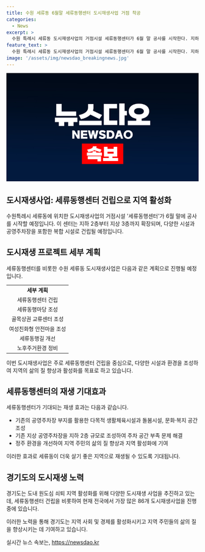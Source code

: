 ```yaml
---
title: 수원 세류동 6월말 세류동행센터 도시재생사업 거점 착공
categories:
  - News
excerpt: >
  수원 특례시 세류동 도시재생사업의 거점시설 세류동행센터가 6월 말 공사를 시작한다. 지하 2층~지상 3층, 연면적 4587.11㎡ 규모로 건립될 예정이며, 사업비는 약 170억원이다. 이 센터는 공영주차장 부지의 복합화를 통해 생활체육시설과 문화공간을 제공하고, 지상 공영주차장을 지하 2층 규모로 조성하여 주차 문제를 해결하고 지역 활성화에 기여할 것으로 기대된다.
feature_text: >
  수원 특례시 세류동 도시재생사업의 거점시설 세류동행센터가 6월 말 공사를 시작한다. 지하 2층~지상 3층, 연면적 4587.11㎡ 규모로 건립될 예정이며, 사업비는 약 170억원이다. 이 센터는 공영주차장 부지의 복합화를 통해 생활체육시설과 문화공간을 제공하고, 지상 공영주차장을 지하 2층 규모로 조성하여 주차 문제를 해결하고 지역 활성화에 기여할 것으로 기대된다.
image: '/assets/img/newsdao_breakingnews.jpg'
---
```


<p><img src="/assets/img/newsdao_breakingnews.jpg" alt="koreaapp 속보" /></p>

<h2 data-ke-size="size26">도시재생사업: 세류동행센터 건립으로 지역 활성화</h2>

<p data-ke-size="size16">수원특례시 세류동에 위치한 도시재생사업의 거점시설 '세류동행센터'가 6월 말에 공사를 시작할 예정입니다. 이 센터는 지하 2층부터 지상 3층까지 확장되며, 다양한 시설과 공영주차장을 포함한 복합 시설로 건립될 예정입니다.</p>

<h2 data-ke-size="size24">도시재생 프로젝트 세부 계획</h2>

<p data-ke-size="size16">세류동행센터를 비롯한 수원 세류동 도시재생사업은 다음과 같은 계획으로 진행될 예정입니다.</p>

<table>
  <tr>
    <td style="text-align: center; height: 17px;"><b>세부 계획</b></td>
  </tr>
  <tr>
    <td style="text-align: center; height: 17px;">세류동행센터 건립</td>
  </tr>
  <tr>
    <td style="text-align: center; height: 17px;">세류동행마당 조성</td>
  </tr>
  <tr>
    <td style="text-align: center; height: 17px;">골목상권 교류센터 조성</td>
  </tr>
  <tr>
    <td style="text-align: center; height: 17px;">여성친화형 안전마을 조성</td>
  </tr>
  <tr>
    <td style="text-align: center; height: 17px;">세류동행길 개선</td>
  </tr>
  <tr>
    <td style="text-align: center; height: 17px;">노후주거환경 정비</td>
  </tr>
</table>

<p data-ke-size="size16">이번 도시재생사업은 주로 세류동행센터 건립을 중심으로, 다양한 시설과 환경을 조성하여 지역의 삶의 질 향상과 활성화를 목표로 하고 있습니다.</p>

<h2 data-ke-size="size24">세류동행센터의 재생 기대효과</h2>

<p data-ke-size="size16">세류동행센터가 기대되는 재생 효과는 다음과 같습니다.</p>

<ul>
  <li>기존의 공영주차장 부지를 활용한 다목적 생활체육시설과 돌봄시설, 문화·복지 공간 조성</li>
  <li>기존 지상 공영주차장을 지하 2층 규모로 조성하여 주차 공간 부족 문제 해결</li>
  <li>정주 환경을 개선하여 지역 주민의 삶의 질 향상과 지역 활성화에 기여</li>
</ul>

<p data-ke-size="size16">이러한 효과로 세류동이 더욱 살기 좋은 지역으로 재생될 수 있도록 기대됩니다.</p>

<h2 data-ke-size="size24">경기도의 도시재생 노력</h2>

<p data-ke-size="size16">경기도는 도내 원도심 쇠퇴 지역 활성화를 위해 다양한 도시재생 사업을 추진하고 있는데, 세류동행센터 건립을 비롯하여 현재 전국에서 가장 많은 86개 도시재생사업을 진행 중에 있습니다.</p>

<p data-ke-size="size16">이러한 노력을 통해 경기도는 지역 사회 및 경제를 활성화시키고 지역 주민들의 삶의 질을 향상시키는 데 기여하고 있습니다.</p>
실시간 뉴스 속보는, <a href="https://newsdao.kr" rel="dofollow">https://newsdao.kr</a>


